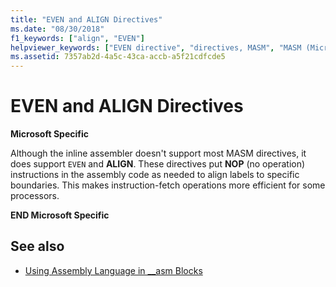 ```yaml
---
title: "EVEN and ALIGN Directives"
ms.date: "08/30/2018"
f1_keywords: ["align", "EVEN"]
helpviewer_keywords: ["EVEN directive", "directives, MASM", "MASM (Microsoft Macro Assembler), directives", "NOP (no operation instruction)", "ALIGN directive"]
ms.assetid: 7357ab2d-4a5c-43ca-accb-a5f21cdfcde5
---
```

# EVEN and ALIGN Directives

**Microsoft Specific**

Although the inline assembler doesn't support most MASM directives, it does support `EVEN` and **ALIGN**. These directives put **NOP** (no operation) instructions in the assembly code as needed to align labels to specific boundaries. This makes instruction-fetch operations more efficient for some processors.

**END Microsoft Specific**

## See also

- [Using Assembly Language in __asm Blocks](../../assembler/inline/using-assembly-language-in-asm-blocks.md)
